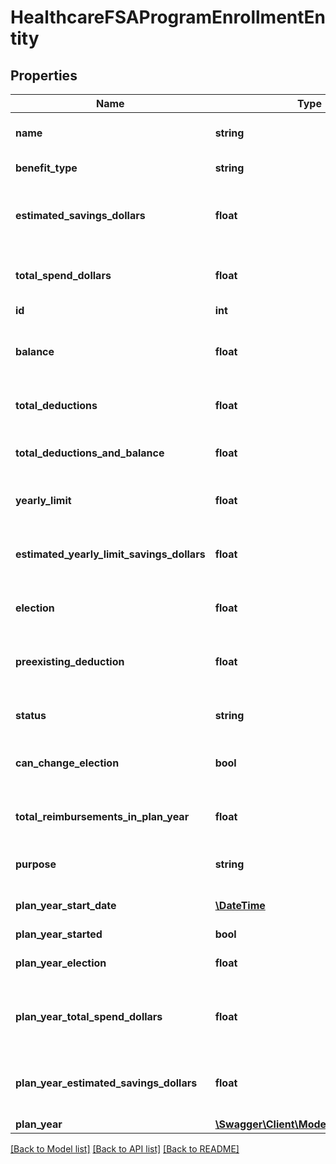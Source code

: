 # HealthcareFSAProgramEnrollmentEntity

## Properties
Name | Type | Description | Notes
------------ | ------------- | ------------- | -------------
**name** | **string** | Human friendly name for the program | [default to 'Mass Transit']
**benefit_type** | **string** | benefit type | [default to 'mass_transit']
**estimated_savings_dollars** | **float** | Total Employee savings using this program since customer signed up | [optional] [default to 290.77]
**total_spend_dollars** | **float** | Total Employee pretax spending put through this program | [optional] [default to 590.77]
**id** | **int** | Enrollment ID | 
**balance** | **float** | Total deductions minus total reimbursements (in dollars) | [optional] [default to 1000.0]
**total_deductions** | **float** | Total deductions (in dollars) | [optional] [default to 1000.0]
**total_deductions_and_balance** | **float** | Total deductions plus balance (in dollars) | [optional] [default to 1200.0]
**yearly_limit** | **float** | Annual spending cap (in dollars) | [optional] [default to 5000.0]
**estimated_yearly_limit_savings_dollars** | **float** | Estimated savings for annual spending cap (in dollars) | [optional] [default to 1000.0]
**election** | **float** | Election per pay period (in dollars) | [optional] [default to 500.0]
**preexisting_deduction** | **float** | Contribution already made to benefit for the current year (in cents) | [optional] [default to 0.0]
**status** | **string** | Enrollment status | [optional] [default to 'qualified']
**can_change_election** | **bool** | Election may not be changed due to certain rules | [optional] 
**total_reimbursements_in_plan_year** | **float** | Total reimbursements in plan year (dollars) | [optional] [default to 100.0]
**purpose** | **string** | General or limited purpose | [optional] [default to 'general']
**plan_year_start_date** | [**\DateTime**](\DateTime.md) | Start date for the FSA enrollment | [optional] 
**plan_year_started** | **bool** | In plan year? | [optional] 
**plan_year_election** | **float** | Election for plan year (in dollars) | [optional] [default to 500.0]
**plan_year_total_spend_dollars** | **float** | Total Employee pretax spending put through this program for the plan year | [optional] [default to 590.77]
**plan_year_estimated_savings_dollars** | **float** | Total Employee savings using this program since for this plan year | [optional] [default to 290.77]
**plan_year** | [**\Swagger\Client\Model\PlanYearEntity**](PlanYearEntity.md) |  | [optional] 

[[Back to Model list]](../README.md#documentation-for-models) [[Back to API list]](../README.md#documentation-for-api-endpoints) [[Back to README]](../README.md)

